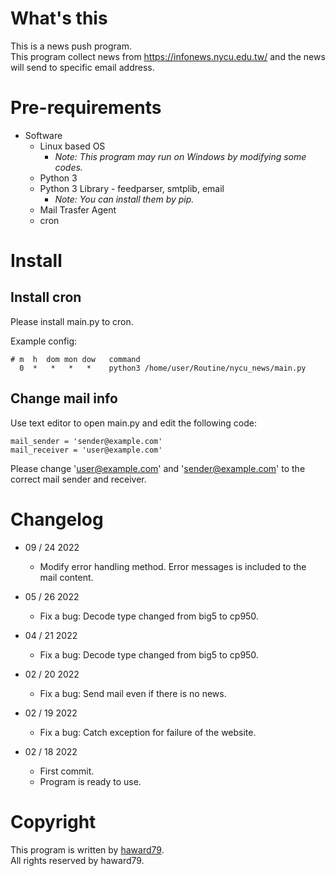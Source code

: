 # What's this
This is a news push program.  
This program collect news from https://infonews.nycu.edu.tw/ and the news will send to specific email address.

# Pre-requirements

- Software
  - Linux based OS
    - *Note: This program may run on Windows by modifying some codes.*
  - Python 3
  - Python 3 Library - feedparser, smtplib, email
    - *Note: You can install them by pip.*
  - Mail Trasfer Agent
  - cron

# Install

## Install cron
Please install main.py to cron.

Example config:
```
# m  h  dom mon dow   command
  0  *   *   *   *    python3 /home/user/Routine/nycu_news/main.py
```

## Change mail info
Use text editor to open main.py and edit the following code:
```
mail_sender = 'sender@example.com'
mail_receiver = 'user@example.com'
```
Please change 'user@example.com' and 'sender@example.com' to the correct mail sender and receiver.


# Changelog
- 09 / 24 2022
  - Modify error handling method. Error messages is included to the mail content.

- 05 / 26 2022
  - Fix a bug: Decode type changed from big5 to cp950.

- 04 / 21 2022
  - Fix a bug: Decode type changed from big5 to cp950.

- 02 / 20 2022
  - Fix a bug: Send mail even if there is no news.
  
- 02 / 19 2022
  - Fix a bug: Catch exception for failure of the website.
  
- 02 / 18 2022
  - First commit.
  - Program is ready to use.

# Copyright
This program is written by [haward79](https://www.haward79.tw/).  
All rights reserved by haward79.

